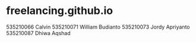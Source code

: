 # freelancing.github.io

535210066 Calvin
535210071 William Budianto
535210073 Jordy Apriyanto
535210087 Dhiwa Aqshad
